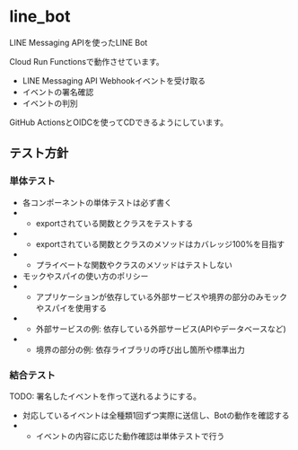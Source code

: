# line_bot

LINE Messaging APIを使ったLINE Bot

Cloud Run Functionsで動作させています。

* LINE Messaging API Webhookイベントを受け取る
* イベントの署名確認
* イベントの判別

GitHub ActionsとOIDCを使ってCDできるようにしています。

## テスト方針

### 単体テスト

* 各コンポーネントの単体テストは必ず書く
* * exportされている関数とクラスをテストする
* * exportされている関数とクラスのメソッドはカバレッジ100%を目指す
* * プライベートな関数やクラスのメソッドはテストしない
* モックやスパイの使い方のポリシー
* * アプリケーションが依存している外部サービスや境界の部分のみモックやスパイを使用する
* * 外部サービスの例: 依存している外部サービス(APIやデータベースなど)
* * 境界の部分の例: 依存ライブラリの呼び出し箇所や標準出力

### 結合テスト

TODO: 署名したイベントを作って送れるようにする。

* 対応しているイベントは全種類1回ずつ実際に送信し、Botの動作を確認する
* * イベントの内容に応じた動作確認は単体テストで行う
